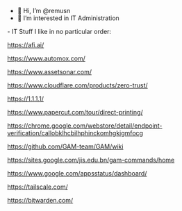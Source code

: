 - 👋 Hi, I’m @remusn
- 👀 I’m interested in IT Administration


<!---
remusn/remusn is a ✨ special ✨ repository because its `README.md` (this file) appears on your GitHub profile.
You can click the Preview link to take a look at your changes.
--->

​- IT Stuff I like in no particular order:

 https://afi.ai/
 
 https://www.automox.com/ 
 
 https://www.assetsonar.com/
 
 https://www.cloudflare.com/products/zero-trust/
 
 https://1.1.1.1/
 
 https://www.papercut.com/tour/direct-printing/
 
 https://chrome.google.com/webstore/detail/endpoint-verification/callobklhcbilhphinckomhgkigmfocg
  
 https://github.com/GAM-team/GAM/wiki
 
 https://sites.google.com/jis.edu.bn/gam-commands/home
 
 https://www.google.com/appsstatus/dashboard/
 
 https://tailscale.com/
 
 https://bitwarden.com/
 

